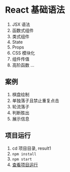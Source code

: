 # React 基础语法

1. JSX 语法
2. 函数式组件
3. 类式组件
4. State
5. Props
6. CSS 模块化
7. 组件传值
8. 高阶函数
   ...

## 案例

1. 棋盘绘制
2. 单独落子且禁止重复点击
3. 轮流落子
4. 判断胜出
5. 展示信息

## 项目运行

1. cd 项目目录, result1
2. `npm install`
3. `npm start`
4. [查看项目运行](http://localhost:3000/)
